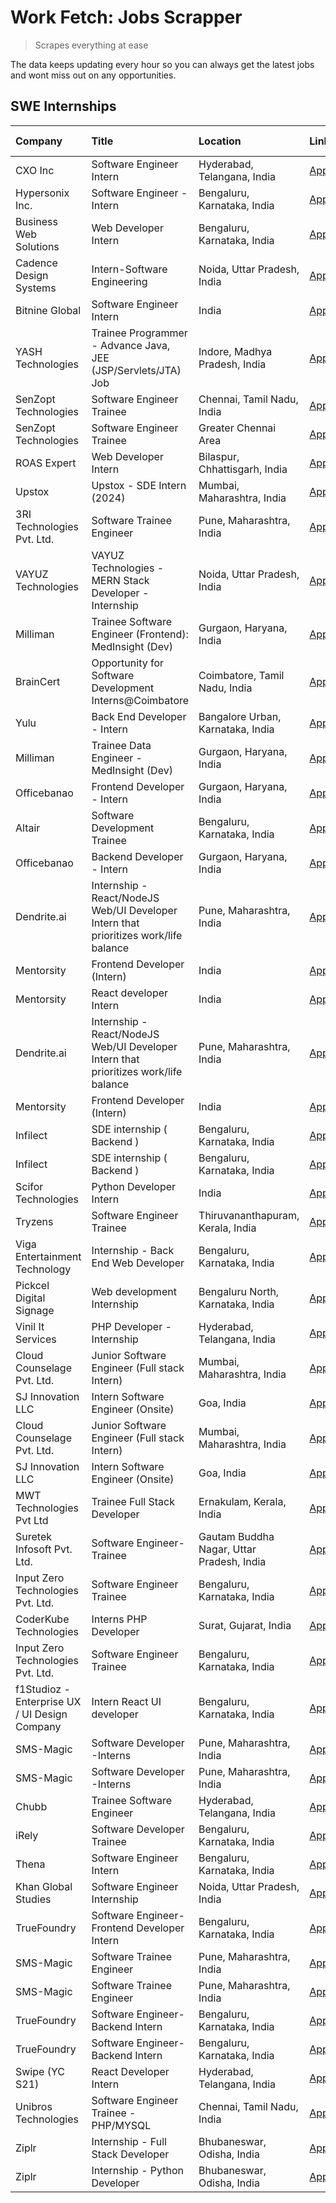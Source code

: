 # Work Fetch: Jobs Scrapper
> Scrapes everything at ease

The data keeps updating every hour so you can always get the latest jobs and wont miss out on any opportunities.

## SWE Internships
<!--START_SECTION:workfetch-->
| Company                                       | Title                                                                                | Location                                  | Link                                                                                                                                                                                                                                                                                                   | Date Posted   |
|:----------------------------------------------|:-------------------------------------------------------------------------------------|:------------------------------------------|:-------------------------------------------------------------------------------------------------------------------------------------------------------------------------------------------------------------------------------------------------------------------------------------------------------|:--------------|
| CXO Inc                                       | Software Engineer Intern                                                             | Hyderabad, Telangana, India               | [Apply](https://in.linkedin.com/jobs/view/software-engineer-intern-at-cxo-inc-3830308238?position=60&pageNum=0&refId=Gl1eYvpataNwaqS368%2BaIA%3D%3D&trackingId=DEpn647aSSr1k%2BxIKsqG4g%3D%3D&trk=public_jobs_jserp-result_search-card)                                                                | 2024-02-19    |
| Hypersonix Inc.                               | Software Engineer - Intern                                                           | Bengaluru, Karnataka, India               | [Apply](https://in.linkedin.com/jobs/view/software-engineer-intern-at-hypersonix-inc-3833055982?position=2&pageNum=0&refId=Gl1eYvpataNwaqS368%2BaIA%3D%3D&trackingId=8kPRh8pcXX%2F5BOlHObSS6A%3D%3D&trk=public_jobs_jserp-result_search-card)                                                          | 2024-02-18    |
| Business Web Solutions                        | Web Developer Intern                                                                 | Bengaluru, Karnataka, India               | [Apply](https://in.linkedin.com/jobs/view/web-developer-intern-at-business-web-solutions-3833519894?position=39&pageNum=0&refId=Gl1eYvpataNwaqS368%2BaIA%3D%3D&trackingId=fqj0G4XEYm6BWW3xC%2B4G3g%3D%3D&trk=public_jobs_jserp-result_search-card)                                                     | 2024-02-18    |
| Cadence Design Systems                        | Intern-Software Engineering                                                          | Noida, Uttar Pradesh, India               | [Apply](https://in.linkedin.com/jobs/view/intern-software-engineering-at-cadence-design-systems-3794689056?position=59&pageNum=0&refId=Gl1eYvpataNwaqS368%2BaIA%3D%3D&trackingId=ppH3%2FVclIE0uf3XDuyJBlQ%3D%3D&trk=public_jobs_jserp-result_search-card)                                              | 2024-02-17    |
| Bitnine Global                                | Software Engineer Intern                                                             | India                                     | [Apply](https://in.linkedin.com/jobs/view/software-engineer-intern-at-bitnine-global-3828521409?position=4&pageNum=0&refId=Gl1eYvpataNwaqS368%2BaIA%3D%3D&trackingId=pvXbgPNFbHF%2Bi%2B9TvUdxWQ%3D%3D&trk=public_jobs_jserp-result_search-card)                                                        | 2024-02-16    |
| YASH Technologies                             | Trainee Programmer - Advance Java, JEE (JSP/Servlets/JTA) Job                        | Indore, Madhya Pradesh, India             | [Apply](https://in.linkedin.com/jobs/view/trainee-programmer-advance-java-jee-jsp-servlets-jta-job-at-yash-technologies-3811759183?position=42&pageNum=0&refId=Gl1eYvpataNwaqS368%2BaIA%3D%3D&trackingId=Iuj9VqfFmXsTqaTyzWnQqg%3D%3D&trk=public_jobs_jserp-result_search-card)                        | 2024-02-13    |
| SenZopt Technologies                          | Software Engineer Trainee                                                            | Chennai, Tamil Nadu, India                | [Apply](https://in.linkedin.com/jobs/view/software-engineer-trainee-at-senzopt-technologies-3827686880?position=8&pageNum=0&refId=Gl1eYvpataNwaqS368%2BaIA%3D%3D&trackingId=w%2FLZLt5anHarWbbVhX%2FbKQ%3D%3D&trk=public_jobs_jserp-result_search-card)                                                 | 2024-02-12    |
| SenZopt Technologies                          | Software Engineer Trainee                                                            | Greater Chennai Area                      | [Apply](https://in.linkedin.com/jobs/view/software-engineer-trainee-at-senzopt-technologies-3827688781?position=11&pageNum=0&refId=Gl1eYvpataNwaqS368%2BaIA%3D%3D&trackingId=42xmiRzbDFrtZO%2B7YL3Q%2Fw%3D%3D&trk=public_jobs_jserp-result_search-card)                                                | 2024-02-12    |
| ROAS Expert                                   | Web Developer Intern                                                                 | Bilaspur, Chhattisgarh, India             | [Apply](https://in.linkedin.com/jobs/view/web-developer-intern-at-roas-expert-3828189292?position=13&pageNum=0&refId=Gl1eYvpataNwaqS368%2BaIA%3D%3D&trackingId=kIQqTVwV51Ep%2FAmYbJRreg%3D%3D&trk=public_jobs_jserp-result_search-card)                                                                | 2024-02-12    |
| Upstox                                        | Upstox - SDE Intern (2024)                                                           | Mumbai, Maharashtra, India                | [Apply](https://in.linkedin.com/jobs/view/upstox-sde-intern-2024-at-upstox-3826556183?position=24&pageNum=0&refId=Gl1eYvpataNwaqS368%2BaIA%3D%3D&trackingId=rZg0E6%2FasKviFjBeUOBMSQ%3D%3D&trk=public_jobs_jserp-result_search-card)                                                                   | 2024-02-10    |
| 3RI Technologies Pvt. Ltd.                    | Software Trainee Engineer                                                            | Pune, Maharashtra, India                  | [Apply](https://in.linkedin.com/jobs/view/software-trainee-engineer-at-3ri-technologies-pvt-ltd-3826557054?position=36&pageNum=0&refId=Gl1eYvpataNwaqS368%2BaIA%3D%3D&trackingId=2rG0vq3TfLaMz6LCW7NK8g%3D%3D&trk=public_jobs_jserp-result_search-card)                                                | 2024-02-10    |
| VAYUZ Technologies                            | VAYUZ Technologies - MERN Stack Developer - Internship                               | Noida, Uttar Pradesh, India               | [Apply](https://in.linkedin.com/jobs/view/vayuz-technologies-mern-stack-developer-internship-at-vayuz-technologies-3822619356?position=46&pageNum=0&refId=Gl1eYvpataNwaqS368%2BaIA%3D%3D&trackingId=vxuFyqNQGbSfIfdLmHPyUw%3D%3D&trk=public_jobs_jserp-result_search-card)                             | 2024-02-10    |
| Milliman                                      | Trainee Software Engineer (Frontend): MedInsight (Dev)                               | Gurgaon, Haryana, India                   | [Apply](https://in.linkedin.com/jobs/view/trainee-software-engineer-frontend-medinsight-dev-at-milliman-3792874280?position=6&pageNum=0&refId=Gl1eYvpataNwaqS368%2BaIA%3D%3D&trackingId=OrEujPp%2BMOE6YCXK3jHphA%3D%3D&trk=public_jobs_jserp-result_search-card)                                       | 2024-02-09    |
| BrainCert                                     | Opportunity for Software Development Interns@Coimbatore                              | Coimbatore, Tamil Nadu, India             | [Apply](https://in.linkedin.com/jobs/view/opportunity-for-software-development-interns%40coimbatore-at-braincert-3826095058?position=55&pageNum=0&refId=Gl1eYvpataNwaqS368%2BaIA%3D%3D&trackingId=lochY3WjWfLtLtIj%2BrGxRA%3D%3D&trk=public_jobs_jserp-result_search-card)                             | 2024-02-09    |
| Yulu                                          | Back End Developer - Intern                                                          | Bangalore Urban, Karnataka, India         | [Apply](https://in.linkedin.com/jobs/view/back-end-developer-intern-at-yulu-3821682220?position=15&pageNum=0&refId=Gl1eYvpataNwaqS368%2BaIA%3D%3D&trackingId=3CyIMOmW%2BcCJ9rw%2B7ymeZA%3D%3D&trk=public_jobs_jserp-result_search-card)                                                                | 2024-02-04    |
| Milliman                                      | Trainee Data Engineer - MedInsight (Dev)                                             | Gurgaon, Haryana, India                   | [Apply](https://in.linkedin.com/jobs/view/trainee-data-engineer-medinsight-dev-at-milliman-3789275187?position=52&pageNum=0&refId=Gl1eYvpataNwaqS368%2BaIA%3D%3D&trackingId=T1oTylzNTH4DfJoMoe9HDw%3D%3D&trk=public_jobs_jserp-result_search-card)                                                     | 2024-02-01    |
| Officebanao                                   | Frontend Developer - Intern                                                          | Gurgaon, Haryana, India                   | [Apply](https://in.linkedin.com/jobs/view/frontend-developer-intern-at-officebanao-3822614063?position=10&pageNum=0&refId=Gl1eYvpataNwaqS368%2BaIA%3D%3D&trackingId=iDQp4yL2aGarlGcRoTAMyQ%3D%3D&trk=public_jobs_jserp-result_search-card)                                                             | 2024-01-31    |
| Altair                                        | Software Development Trainee                                                         | Bengaluru, Karnataka, India               | [Apply](https://in.linkedin.com/jobs/view/software-development-trainee-at-altair-3817606202?position=22&pageNum=0&refId=Gl1eYvpataNwaqS368%2BaIA%3D%3D&trackingId=8hUU8w1VHvsjBETimTDHFQ%3D%3D&trk=public_jobs_jserp-result_search-card)                                                               | 2024-01-31    |
| Officebanao                                   | Backend Developer - Intern                                                           | Gurgaon, Haryana, India                   | [Apply](https://in.linkedin.com/jobs/view/backend-developer-intern-at-officebanao-3814263731?position=25&pageNum=0&refId=Gl1eYvpataNwaqS368%2BaIA%3D%3D&trackingId=VKiQnp6tFiY6bWtlFcxk%2BA%3D%3D&trk=public_jobs_jserp-result_search-card)                                                            | 2024-01-31    |
| Dendrite.ai                                   | Internship - React/NodeJS Web/UI Developer Intern that prioritizes work/life balance | Pune, Maharashtra, India                  | [Apply](https://in.linkedin.com/jobs/view/internship-react-nodejs-web-ui-developer-intern-that-prioritizes-work-life-balance-at-dendrite-ai-3818948068?position=31&pageNum=0&refId=Gl1eYvpataNwaqS368%2BaIA%3D%3D&trackingId=GS5FU6cPZHDkppor%2Fgg01g%3D%3D&trk=public_jobs_jserp-result_search-card)  | 2024-01-31    |
| Mentorsity                                    | Frontend Developer (Intern)                                                          | India                                     | [Apply](https://in.linkedin.com/jobs/view/frontend-developer-intern-at-mentorsity-3820303627?position=33&pageNum=0&refId=Gl1eYvpataNwaqS368%2BaIA%3D%3D&trackingId=dDZ86TtaE36lPe9Rmo%2BIpg%3D%3D&trk=public_jobs_jserp-result_search-card)                                                            | 2024-01-31    |
| Mentorsity                                    | React developer Intern                                                               | India                                     | [Apply](https://in.linkedin.com/jobs/view/react-developer-intern-at-mentorsity-3820308129?position=49&pageNum=0&refId=Gl1eYvpataNwaqS368%2BaIA%3D%3D&trackingId=AJxBI%2BK81%2BTLNSEA9xNKoQ%3D%3D&trk=public_jobs_jserp-result_search-card)                                                             | 2024-01-31    |
| Dendrite.ai                                   | Internship - React/NodeJS Web/UI Developer Intern that prioritizes work/life balance | Pune, Maharashtra, India                  | [Apply](https://in.linkedin.com/jobs/view/internship-react-nodejs-web-ui-developer-intern-that-prioritizes-work-life-balance-at-dendrite-ai-3818948068?position=6&pageNum=2&refId=L8AMN1kiiiqCLMLfBy%2BiMw%3D%3D&trackingId=9ed0fJxbkQAYwk8GBpc%2B%2Fg%3D%3D&trk=public_jobs_jserp-result_search-card) | 2024-01-31    |
| Mentorsity                                    | Frontend Developer (Intern)                                                          | India                                     | [Apply](https://in.linkedin.com/jobs/view/frontend-developer-intern-at-mentorsity-3820303627?position=8&pageNum=2&refId=L8AMN1kiiiqCLMLfBy%2BiMw%3D%3D&trackingId=3InRnzxde2Vu58LyOCRzuA%3D%3D&trk=public_jobs_jserp-result_search-card)                                                               | 2024-01-31    |
| Infilect                                      | SDE internship ( Backend )                                                           | Bengaluru, Karnataka, India               | [Apply](https://in.linkedin.com/jobs/view/sde-internship-backend-at-infilect-3815120558?position=28&pageNum=0&refId=Gl1eYvpataNwaqS368%2BaIA%3D%3D&trackingId=RPbiFZUCydnQD%2BvX6E%2F9Hw%3D%3D&trk=public_jobs_jserp-result_search-card)                                                               | 2024-01-25    |
| Infilect                                      | SDE internship ( Backend )                                                           | Bengaluru, Karnataka, India               | [Apply](https://in.linkedin.com/jobs/view/sde-internship-backend-at-infilect-3815120558?position=3&pageNum=2&refId=L8AMN1kiiiqCLMLfBy%2BiMw%3D%3D&trackingId=0IeVRIEdfFnEkbGbTlAu6A%3D%3D&trk=public_jobs_jserp-result_search-card)                                                                    | 2024-01-25    |
| Scifor Technologies                           | Python Developer Intern                                                              | India                                     | [Apply](https://in.linkedin.com/jobs/view/python-developer-intern-at-scifor-technologies-3811416373?position=47&pageNum=0&refId=Gl1eYvpataNwaqS368%2BaIA%3D%3D&trackingId=1daX%2BB1ojaD1IkrDuBCGZQ%3D%3D&trk=public_jobs_jserp-result_search-card)                                                     | 2024-01-22    |
| Tryzens                                       | Software Engineer Trainee                                                            | Thiruvananthapuram, Kerala, India         | [Apply](https://in.linkedin.com/jobs/view/software-engineer-trainee-at-tryzens-3809363491?position=19&pageNum=0&refId=Gl1eYvpataNwaqS368%2BaIA%3D%3D&trackingId=CYOdtFg52tps2IUK2V5nBA%3D%3D&trk=public_jobs_jserp-result_search-card)                                                                 | 2024-01-18    |
| Viga Entertainment Technology                 | Internship - Back End Web Developer                                                  | Bengaluru, Karnataka, India               | [Apply](https://in.linkedin.com/jobs/view/internship-back-end-web-developer-at-viga-entertainment-technology-3817712040?position=56&pageNum=0&refId=Gl1eYvpataNwaqS368%2BaIA%3D%3D&trackingId=rGIS7MRTbw%2BMzwi331VsLg%3D%3D&trk=public_jobs_jserp-result_search-card)                                 | 2024-01-17    |
| Pickcel Digital Signage                       | Web development Internship                                                           | Bengaluru North, Karnataka, India         | [Apply](https://in.linkedin.com/jobs/view/web-development-internship-at-pickcel-digital-signage-3826062393?position=54&pageNum=0&refId=Gl1eYvpataNwaqS368%2BaIA%3D%3D&trackingId=q5QFptkMPl0oQ8t6apX0dg%3D%3D&trk=public_jobs_jserp-result_search-card)                                                | 2024-01-15    |
| Vinil It Services                             | PHP Developer - Internship                                                           | Hyderabad, Telangana, India               | [Apply](https://in.linkedin.com/jobs/view/php-developer-internship-at-vinil-it-services-3802010061?position=57&pageNum=0&refId=Gl1eYvpataNwaqS368%2BaIA%3D%3D&trackingId=2xv4Dj9arniXH8jdE4pqOw%3D%3D&trk=public_jobs_jserp-result_search-card)                                                        | 2024-01-14    |
| Cloud Counselage Pvt. Ltd.                    | Junior Software Engineer (Full stack Intern)                                         | Mumbai, Maharashtra, India                | [Apply](https://in.linkedin.com/jobs/view/junior-software-engineer-full-stack-intern-at-cloud-counselage-pvt-ltd-3803132814?position=26&pageNum=0&refId=Gl1eYvpataNwaqS368%2BaIA%3D%3D&trackingId=%2Fz%2B0g%2By6YPAGCessPWCjzw%3D%3D&trk=public_jobs_jserp-result_search-card)                         | 2024-01-11    |
| SJ Innovation LLC                             | Intern Software Engineer (Onsite)                                                    | Goa, India                                | [Apply](https://in.linkedin.com/jobs/view/intern-software-engineer-onsite-at-sj-innovation-llc-3799959011?position=35&pageNum=0&refId=Gl1eYvpataNwaqS368%2BaIA%3D%3D&trackingId=cxU9MefzLtm%2FBGkZ1qsQuQ%3D%3D&trk=public_jobs_jserp-result_search-card)                                               | 2024-01-11    |
| Cloud Counselage Pvt. Ltd.                    | Junior Software Engineer (Full stack Intern)                                         | Mumbai, Maharashtra, India                | [Apply](https://in.linkedin.com/jobs/view/junior-software-engineer-full-stack-intern-at-cloud-counselage-pvt-ltd-3803132814?position=1&pageNum=2&refId=L8AMN1kiiiqCLMLfBy%2BiMw%3D%3D&trackingId=8hoKhZLekjffZB2XvvO8Sg%3D%3D&trk=public_jobs_jserp-result_search-card)                                | 2024-01-11    |
| SJ Innovation LLC                             | Intern Software Engineer (Onsite)                                                    | Goa, India                                | [Apply](https://in.linkedin.com/jobs/view/intern-software-engineer-onsite-at-sj-innovation-llc-3799959011?position=10&pageNum=2&refId=L8AMN1kiiiqCLMLfBy%2BiMw%3D%3D&trackingId=Fq7EOdsJ4af9bPfj%2FsMWLA%3D%3D&trk=public_jobs_jserp-result_search-card)                                               | 2024-01-11    |
| MWT Technologies Pvt Ltd                      | Trainee Full Stack Developer                                                         | Ernakulam, Kerala, India                  | [Apply](https://in.linkedin.com/jobs/view/trainee-full-stack-developer-at-mwt-technologies-pvt-ltd-3800921715?position=5&pageNum=0&refId=Gl1eYvpataNwaqS368%2BaIA%3D%3D&trackingId=kLKPnMEQxuk1dvOC49E1zg%3D%3D&trk=public_jobs_jserp-result_search-card)                                              | 2024-01-09    |
| Suretek Infosoft Pvt. Ltd.                    | Software Engineer-Trainee                                                            | Gautam Buddha Nagar, Uttar Pradesh, India | [Apply](https://in.linkedin.com/jobs/view/software-engineer-trainee-at-suretek-infosoft-pvt-ltd-3800934643?position=21&pageNum=0&refId=Gl1eYvpataNwaqS368%2BaIA%3D%3D&trackingId=EcBAkVYo0FnUtBcsQKAeiw%3D%3D&trk=public_jobs_jserp-result_search-card)                                                | 2024-01-09    |
| Input Zero Technologies Pvt. Ltd.             | Software Engineer Trainee                                                            | Bengaluru, Karnataka, India               | [Apply](https://in.linkedin.com/jobs/view/software-engineer-trainee-at-input-zero-technologies-pvt-ltd-3800927643?position=30&pageNum=0&refId=Gl1eYvpataNwaqS368%2BaIA%3D%3D&trackingId=N5XA3JYNvHuMeL6g3ZygJQ%3D%3D&trk=public_jobs_jserp-result_search-card)                                         | 2024-01-09    |
| CoderKube Technologies                        | Interns PHP Developer                                                                | Surat, Gujarat, India                     | [Apply](https://in.linkedin.com/jobs/view/interns-php-developer-at-coderkube-technologies-3800923432?position=44&pageNum=0&refId=Gl1eYvpataNwaqS368%2BaIA%3D%3D&trackingId=jEaDpeaXmkowpyO%2B%2BwaiQw%3D%3D&trk=public_jobs_jserp-result_search-card)                                                  | 2024-01-09    |
| Input Zero Technologies Pvt. Ltd.             | Software Engineer Trainee                                                            | Bengaluru, Karnataka, India               | [Apply](https://in.linkedin.com/jobs/view/software-engineer-trainee-at-input-zero-technologies-pvt-ltd-3800927643?position=5&pageNum=2&refId=L8AMN1kiiiqCLMLfBy%2BiMw%3D%3D&trackingId=c3AGsi8iuyy1tkyMZGFfUQ%3D%3D&trk=public_jobs_jserp-result_search-card)                                          | 2024-01-09    |
| f1Studioz - Enterprise UX / UI Design Company | Intern React UI developer                                                            | Bengaluru, Karnataka, India               | [Apply](https://in.linkedin.com/jobs/view/intern-react-ui-developer-at-f1studioz-enterprise-ux-ui-design-company-3796354738?position=7&pageNum=0&refId=Gl1eYvpataNwaqS368%2BaIA%3D%3D&trackingId=A9hmmUN8WobPnY2WXX4OvA%3D%3D&trk=public_jobs_jserp-result_search-card)                                | 2024-01-08    |
| SMS-Magic                                     | Software Developer -Interns                                                          | Pune, Maharashtra, India                  | [Apply](https://in.linkedin.com/jobs/view/software-developer-interns-at-sms-magic-3799485343?position=34&pageNum=0&refId=Gl1eYvpataNwaqS368%2BaIA%3D%3D&trackingId=OeBbtJJkUXG%2BmiyeodE7%2FQ%3D%3D&trk=public_jobs_jserp-result_search-card)                                                          | 2024-01-05    |
| SMS-Magic                                     | Software Developer -Interns                                                          | Pune, Maharashtra, India                  | [Apply](https://in.linkedin.com/jobs/view/software-developer-interns-at-sms-magic-3799485343?position=9&pageNum=2&refId=L8AMN1kiiiqCLMLfBy%2BiMw%3D%3D&trackingId=HdFyFMK5PoyUKBfUB98GjQ%3D%3D&trk=public_jobs_jserp-result_search-card)                                                               | 2024-01-05    |
| Chubb                                         | Trainee Software Engineer                                                            | Hyderabad, Telangana, India               | [Apply](https://in.linkedin.com/jobs/view/trainee-software-engineer-at-chubb-3811550279?position=51&pageNum=0&refId=Gl1eYvpataNwaqS368%2BaIA%3D%3D&trackingId=M1oXqPz7vp0mZSzsoy42Iw%3D%3D&trk=public_jobs_jserp-result_search-card)                                                                   | 2023-12-28    |
| iRely                                         | Software Developer Trainee                                                           | Bengaluru, Karnataka, India               | [Apply](https://in.linkedin.com/jobs/view/software-developer-trainee-at-irely-3801577534?position=14&pageNum=0&refId=Gl1eYvpataNwaqS368%2BaIA%3D%3D&trackingId=JgU%2FDCTw9XfCu3dK52NGZg%3D%3D&trk=public_jobs_jserp-result_search-card)                                                                | 2023-12-22    |
| Thena                                         | Software Engineer Intern                                                             | Bengaluru, Karnataka, India               | [Apply](https://in.linkedin.com/jobs/view/software-engineer-intern-at-thena-3778731751?position=18&pageNum=0&refId=Gl1eYvpataNwaqS368%2BaIA%3D%3D&trackingId=nE%2BJ5JYx4eHitsuw%2Fttv3A%3D%3D&trk=public_jobs_jserp-result_search-card)                                                                | 2023-12-05    |
| Khan Global Studies                           | Software Engineer Internship                                                         | Noida, Uttar Pradesh, India               | [Apply](https://in.linkedin.com/jobs/view/software-engineer-internship-at-khan-global-studies-3766942197?position=45&pageNum=0&refId=Gl1eYvpataNwaqS368%2BaIA%3D%3D&trackingId=1wwASnDN%2BRY7EtsMk4HQjw%3D%3D&trk=public_jobs_jserp-result_search-card)                                                | 2023-11-27    |
| TrueFoundry                                   | Software Engineer- Frontend Developer Intern                                         | Bengaluru, Karnataka, India               | [Apply](https://in.linkedin.com/jobs/view/software-engineer-frontend-developer-intern-at-truefoundry-3790095058?position=17&pageNum=0&refId=Gl1eYvpataNwaqS368%2BaIA%3D%3D&trackingId=lGyzqtcBUp2BgLcN%2BHQqqg%3D%3D&trk=public_jobs_jserp-result_search-card)                                         | 2023-11-24    |
| SMS-Magic                                     | Software Trainee Engineer                                                            | Pune, Maharashtra, India                  | [Apply](https://in.linkedin.com/jobs/view/software-trainee-engineer-at-sms-magic-3761409781?position=29&pageNum=0&refId=Gl1eYvpataNwaqS368%2BaIA%3D%3D&trackingId=nwCeMGvBI%2BPKLhCj5eMQSw%3D%3D&trk=public_jobs_jserp-result_search-card)                                                             | 2023-11-16    |
| SMS-Magic                                     | Software Trainee Engineer                                                            | Pune, Maharashtra, India                  | [Apply](https://in.linkedin.com/jobs/view/software-trainee-engineer-at-sms-magic-3761409781?position=4&pageNum=2&refId=L8AMN1kiiiqCLMLfBy%2BiMw%3D%3D&trackingId=NUIzjA96a%2BKWD795fWpujQ%3D%3D&trk=public_jobs_jserp-result_search-card)                                                              | 2023-11-16    |
| TrueFoundry                                   | Software Engineer-Backend Intern                                                     | Bengaluru, Karnataka, India               | [Apply](https://in.linkedin.com/jobs/view/software-engineer-backend-intern-at-truefoundry-3779508170?position=32&pageNum=0&refId=Gl1eYvpataNwaqS368%2BaIA%3D%3D&trackingId=7w%2B%2FhmyXQf0wwlFollmmMw%3D%3D&trk=public_jobs_jserp-result_search-card)                                                  | 2023-11-10    |
| TrueFoundry                                   | Software Engineer-Backend Intern                                                     | Bengaluru, Karnataka, India               | [Apply](https://in.linkedin.com/jobs/view/software-engineer-backend-intern-at-truefoundry-3779508170?position=7&pageNum=2&refId=L8AMN1kiiiqCLMLfBy%2BiMw%3D%3D&trackingId=SBBkJ7sslXRhqVWg%2FE6a%2BQ%3D%3D&trk=public_jobs_jserp-result_search-card)                                                   | 2023-11-10    |
| Swipe (YC S21)                                | React Developer Intern                                                               | Hyderabad, Telangana, India               | [Apply](https://in.linkedin.com/jobs/view/react-developer-intern-at-swipe-yc-s21-3737600089?position=20&pageNum=0&refId=Gl1eYvpataNwaqS368%2BaIA%3D%3D&trackingId=9V9WAsPN01MACWksQD5E%2BA%3D%3D&trk=public_jobs_jserp-result_search-card)                                                             | 2023-10-13    |
| Unibros Technologies                          | Software Engineer Trainee - PHP/MYSQL                                                | Chennai, Tamil Nadu, India                | [Apply](https://in.linkedin.com/jobs/view/software-engineer-trainee-php-mysql-at-unibros-technologies-3656599241?position=37&pageNum=0&refId=Gl1eYvpataNwaqS368%2BaIA%3D%3D&trackingId=G%2B2EZKYMRDSKF8qGyAOhCw%3D%3D&trk=public_jobs_jserp-result_search-card)                                        | 2023-06-12    |
| Ziplr                                         | Internship - Full Stack Developer                                                    | Bhubaneswar, Odisha, India                | [Apply](https://in.linkedin.com/jobs/view/internship-full-stack-developer-at-ziplr-3645675705?position=40&pageNum=0&refId=Gl1eYvpataNwaqS368%2BaIA%3D%3D&trackingId=q0b9c13YUBE3kMqF3OxrrQ%3D%3D&trk=public_jobs_jserp-result_search-card)                                                             | 2023-06-02    |
| Ziplr                                         | Internship - Python Developer                                                        | Bhubaneswar, Odisha, India                | [Apply](https://in.linkedin.com/jobs/view/internship-python-developer-at-ziplr-3645677592?position=43&pageNum=0&refId=Gl1eYvpataNwaqS368%2BaIA%3D%3D&trackingId=3xcEG8C3x%2Bfs8%2BANj3ceWg%3D%3D&trk=public_jobs_jserp-result_search-card)                                                             | 2023-06-02    |
<!--END_SECTION:workfetch-->
